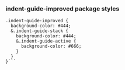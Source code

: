 
### indent-guide-improved package styles
```less
.indent-guide-improved {
  background-color: #444;
  &.indent-guide-stack {
    background-color: #444;
    &.indent-guide-active {
      background-color: #666;
    }
  }
}```
